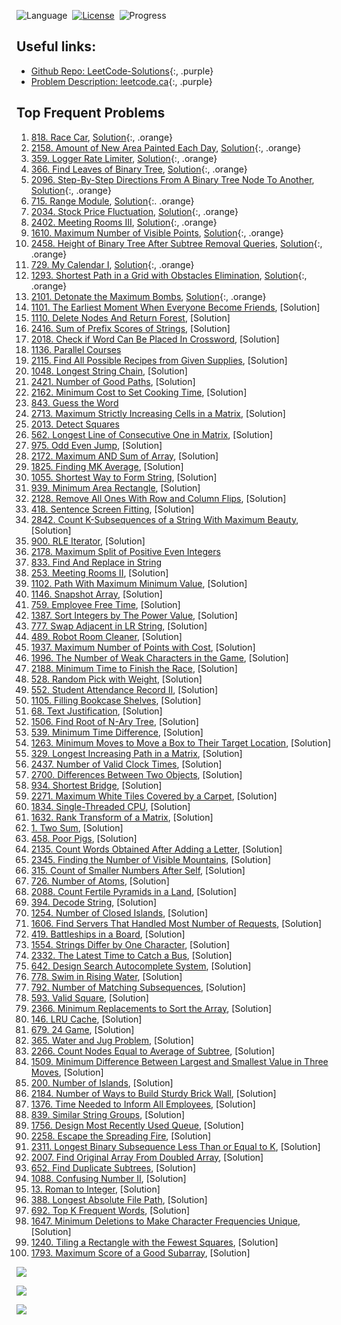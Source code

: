 <style>
a.orange {
    color: orange;
}
a.purple {
    color: magenta;
}
</style>

![Language](https://img.shields.io/badge/language-Python-orange.svg)&nbsp;
[![License](https://img.shields.io/badge/license-MIT-blue.svg)](./LICENSE.md)&nbsp;
![Progress](https://img.shields.io/badge/progress-13%20%2F%20100-ff69b4.svg)&nbsp;

## Useful links:

- [Github Repo: LeetCode-Solutions](https://github.com/kamyu104/LeetCode-Solutions/tree/master){:, .purple}
- [Problem Description: leetcode.ca](https://leetcode.ca/search/){:, .purple}


## Top Frequent Problems
1. [818. Race Car](https://leetcode.com/problems/race-car/), [Solution](./818.%20Race%20Car.py){:, .orange}
2. [2158. Amount of New Area Painted Each Day](https://leetcode.ca/), [Solution](./2158.%20Amount%20of%20New%20Area%20Painted%20Each%20Day.py2021-10-27-2158-Amount-of-New-Area-Painted-Each-Day/){:, .orange}
3. [359. Logger Rate Limiter](https://leetcode.com/discuss/interview-question/340230/google-onsite-implement-logger/), [Solution](./359.%20Logger%20Rate%20Limiter.py){:, .orange}
4. [366. Find Leaves of Binary Tree](https://leetcode.com/problems/find-leaves-of-binary-tree/), [Solution](./366.%20Find%20Leaves%20of%20Binary%20Tree.py){:, .orange}
5. [2096. Step-By-Step Directions From A Binary Tree Node To Another](https://leetcode.com/problems/step-by-step-directions-from-a-binary-tree-node-to-another/), [Solution](./2096.%20Step-By-Step%20Directions%20From%20A%20Binary%20Tree%20Node%20To%20Another.py){:, .orange}
6. [715. Range Module](https://leetcode.com/problems/range-module/), [Solution](./715.%20Range%20Module.py){:. .orange}
7. [2034. Stock Price Fluctuation](https://leetcode.com/problems/stock-price-fluctuation/), [Solution](./2034.%20Stock%20Price%20Fluctuation.py){:, .orange}
8. [2402. Meeting Rooms III](https://leetcode.com/problems/meeting-rooms-iii/), [Solution](./2402.%20Meeting%20Rooms%20III.py){:, .orange}
9. [1610. Maximum Number of Visible Points](https://leetcode.com/problems/maximum-number-of-visible-points/), [Solution](./1610.%20Maximum%20Number%20of%20Visible%20Points.py){:, .orange}
10. [2458. Height of Binary Tree After Subtree Removal Queries](https://leetcode.com/problems/height-of-binary-tree-after-subtree-removal-queries/), [Solution](./2458.%20Height%20of%20Binary%20Tree%20After%20Subtree%20Removal%20Queries.py){:, .orange}
11. [729. My Calendar I](https://leetcode.com/problems/my-calendar-i/), [Solution](./729.%20My%20Calendar%20I.py){:, .orange}
12. [1293. Shortest Path in a Grid with Obstacles Elimination](https://leetcode.com/problems/shortest-path-in-a-grid-with-obstacles-elimination/), [Solution](./1293.%20Shortest%20Path%20in%20a%20Grid%20with%20Obstacles%20Elimination.PY){:, .orange}
13. [2101. Detonate the Maximum Bombs](https://leetcode.com/problems/detonate-the-maximum-bombs/), [Solution](./2101.%20Detonate%20the%20Maximum%20Bombs.PY){:, .orange}
14. [1101. The Earliest Moment When Everyone Become Friends](https://leetcode.com/problems/the-earliest-moment-when-everyone-become-friends/), [Solution]
15. [1110. Delete Nodes And Return Forest](https://leetcode.com/problems/delete-nodes-and-return-forest/), [Solution]
16. [2416. Sum of Prefix Scores of Strings](https://leetcode.com/problems/sum-of-prefix-scores-of-strings/), [Solution]
17. [2018. Check if Word Can Be Placed In Crossword](https://leetcode.com/problems/check-if-word-can-be-placed-in-crossword/), [Solution]
18. [1136. Parallel Courses](https://leetcode.com/problems/parallel-courses/)
19. [2115. Find All Possible Recipes from Given Supplies](https://leetcode.com/problems/find-all-possible-recipes-from-given-supplies/), [Solution]
20. [1048. Longest String Chain](https://leetcode.com/problems/longest-string-chain/), [Solution]
21. [2421. Number of Good Paths](https://leetcode.com/problems/number-of-good-paths/), [Solution]
22. [2162. Minimum Cost to Set Cooking Time](https://leetcode.com/problems/minimum-cost-to-set-cooking-time/), [Solution]
23. [843. Guess the Word](https://leetcode.com/problems/guess-the-word/)
24. [2713. Maximum Strictly Increasing Cells in a Matrix](https://leetcode.com/problems/maximum-strictly-increasing-cells-in-a-matrix/), [Solution]
25. [2013. Detect Squares](https://leetcode.com/problems/detect-squares/)
26. [562. Longest Line of Consecutive One in Matrix](https://leetcode.com/problems/longest-line-of-consecutive-one-in-matrix/), [Solution]
27. [975. Odd Even Jump](https://leetcode.com/problems/odd-even-jump/), [Solution]
28. [2172. Maximum AND Sum of Array](https://leetcode.com/problems/maximum-and-sum-of-array/), [Solution]
29. [1825. Finding MK Average](https://leetcode.com/problems/finding-mk-average/), [Solution]
30. [1055. Shortest Way to Form String](https://leetcode.com/problems/shortest-way-to-form-string/), [Solution]
31. [939. Minimum Area Rectangle](https://leetcode.com/problems/minimum-area-rectangle/), [Solution]
32. [2128. Remove All Ones With Row and Column Flips](https://leetcode.com/problems/remove-all-ones-with-row-and-column-flips/), [Solution]
33. [418. Sentence Screen Fitting](https://leetcode.com/problems/sentence-screen-fitting/), [Solution]
34. [2842. Count K-Subsequences of a String With Maximum Beauty](https://leetcode.com/problems/count-k-subsequences-of-a-string-with-maximum-beauty/), [Solution]
35. [900. RLE Iterator](https://leetcode.com/problems/rle-iterator/), [Solution]
36. [2178. Maximum Split of Positive Even Integers](https://leetcode.com/problems/maximum-split-of-positive-even-integers/)
37. [833. Find And Replace in String](https://leetcode.com/problems/find-and-replace-in-string/)
38. [253. Meeting Rooms II](https://leetcode.com/problems/meeting-rooms-ii/), [Solution]
39. [1102. Path With Maximum Minimum Value](https://leetcode.com/problems/path-with-maximum-minimum-value/), [Solution]
40. [1146. Snapshot Array](https://leetcode.com/problems/snapshot-array/), [Solution]
41. [759. Employee Free Time](https://leetcode.com/problems/employee-free-time/), [Solution]
42. [1387. Sort Integers by The Power Value](https://leetcode.com/problems/sort-integers-by-the-power-value/), [Solution]
43. [777. Swap Adjacent in LR String](https://leetcode.com/problems/swap-adjacent-in-lr-string/), [Solution]
44. [489. Robot Room Cleaner](https://leetcode.com/problems/robot-room-cleaner/), [Solution]
45. [1937. Maximum Number of Points with Cost](https://leetcode.com/problems/maximum-number-of-points-with-cost/), [Solution]
46. [1996. The Number of Weak Characters in the Game](https://leetcode.com/problems/the-number-of-weak-characters-in-the-game/), [Solution]
47. [2188. Minimum Time to Finish the Race](https://leetcode.com/problems/minimum-time-to-finish-the-race/), [Solution]
48. [528. Random Pick with Weight](https://leetcode.com/problems/random-pick-with-weight/), [Solution]
49. [552. Student Attendance Record II](https://leetcode.com/problems/student-attendance-record-ii/), [Solution]
50. [1105. Filling Bookcase Shelves](https://leetcode.com/problems/filling-bookcase-shelves/), [Solution]
51. [68. Text Justification](https://leetcode.com/problems/text-justification/), [Solution]
52. [1506. Find Root of N-Ary Tree](https://leetcode.com/problems/find-root-of-n-ary-tree/), [Solution]
53. [539. Minimum Time Difference](https://leetcode.com/problems/minimum-time-difference/), [Solution]
54. [1263. Minimum Moves to Move a Box to Their Target Location](https://leetcode.com/problems/minimum-moves-to-move-a-box-to-their-target-location/), [Solution]
55. [329. Longest Increasing Path in a Matrix](https://leetcode.com/problems/longest-increasing-path-in-a-matrix/), [Solution]
56. [2437. Number of Valid Clock Times](https://leetcode.com/problems/number-of-valid-clock-times/), [Solution]
57. [2700. Differences Between Two Objects](https://leetcode.com/problems/differences-between-two-objects/), [Solution]
58. [934. Shortest Bridge](https://leetcode.com/problems/shortest-bridge/), [Solution]
59. [2271. Maximum White Tiles Covered by a Carpet](https://leetcode.com/problems/maximum-white-tiles-covered-by-a-carpet/), [Solution]
60. [1834. Single-Threaded CPU](https://leetcode.com/problems/single-threaded-cpu/), [Solution]
61. [1632. Rank Transform of a Matrix](https://leetcode.com/problems/rank-transform-of-a-matrix/), [Solution]
62. [1. Two Sum](https://leetcode.com/problems/two-sum/), [Solution]
63. [458. Poor Pigs](https://leetcode.com/problems/poor-pigs/), [Solution]
64. [2135. Count Words Obtained After Adding a Letter](https://leetcode.com/problems/count-words-obtained-after-adding-a-letter/), [Solution]
65. [2345. Finding the Number of Visible Mountains](https://leetcode.com/problems/finding-the-number-of-visible-mountains/), [Solution]
66. [315. Count of Smaller Numbers After Self](https://leetcode.com/problems/count-of-smaller-numbers-after-self/), [Solution]
67. [726. Number of Atoms](https://leetcode.com/problems/number-of-atoms/), [Solution]
68. [2088. Count Fertile Pyramids in a Land](https://leetcode.com/problems/count-fertile-pyramids-in-a-land/), [Solution]
69. [394. Decode String](https://leetcode.com/problems/decode-string/), [Solution]
70. [1254. Number of Closed Islands](https://leetcode.com/problems/number-of-closed-islands/), [Solution]
71. [1606. Find Servers That Handled Most Number of Requests](https://leetcode.com/problems/find-servers-that-handled-most-number-of-requests/), [Solution]
72. [419. Battleships in a Board](https://leetcode.com/problems/battleships-in-a-board/), [Solution]
73. [1554. Strings Differ by One Character](https://leetcode.com/problems/strings-differ-by-one-character/), [Solution]
74. [2332. The Latest Time to Catch a Bus](https://leetcode.com/problems/the-latest-time-to-catch-a-bus/), [Solution]
75. [642. Design Search Autocomplete System](https://leetcode.com/problems/design-search-autocomplete-system/), [Solution]
76. [778. Swim in Rising Water](https://leetcode.com/problems/swim-in-rising-water/), [Solution]
77. [792. Number of Matching Subsequences](https://leetcode.com/problems/number-of-matching-subsequences/), [Solution]
78. [593. Valid Square](https://leetcode.com/problems/valid-square/), [Solution]
79. [2366. Minimum Replacements to Sort the Array](https://leetcode.com/problems/minimum-replacements-to-sort-the-array/), [Solution]
80. [146. LRU Cache](https://leetcode.com/problems/lru-cache/), [Solution]
81. [679. 24 Game](https://leetcode.com/problems/24-game/), [Solution]
82. [365. Water and Jug Problem](https://leetcode.com/problems/water-and-jug-problem/), [Solution]
83. [2266. Count Nodes Equal to Average of Subtree](https://leetcode.com/problems/count-nodes-equal-to-average-of-subtree/), [Solution]
84. [1509. Minimum Difference Between Largest and Smallest Value in Three Moves](https://leetcode.com/problems/minimum-difference-between-largest-and-smallest-value-in-three-moves/), [Solution]
85. [200. Number of Islands](https://leetcode.com/problems/number-of-islands/), [Solution]
86. [2184. Number of Ways to Build Sturdy Brick Wall](https://leetcode.com/problems/number-of-ways-to-build-sturdy-brick-wall/), [Solution]
87. [1376. Time Needed to Inform All Employees](https://leetcode.com/problems/time-needed-to-inform-all-employees/), [Solution]
88. [839. Similar String Groups](https://leetcode.com/problems/similar-string-groups/), [Solution]
89. [1756. Design Most Recently Used Queue](https://leetcode.com/problems/design-most-recently-used-queue/), [Solution]
90. [2258. Escape the Spreading Fire](https://leetcode.com/problems/escape-the-spreading-fire/), [Solution]
91. [2311. Longest Binary Subsequence Less Than or Equal to K](https://leetcode.com/problems/longest-binary-subsequence-less-than-or-equal-to-k/), [Solution]
92. [2007. Find Original Array From Doubled Array](https://leetcode.com/problems/find-original-array-from-doubled-array/), [Solution]
93. [652. Find Duplicate Subtrees](https://leetcode.com/problems/find-duplicate-subtrees/), [Solution]
94. [1088. Confusing Number II](https://leetcode.com/problems/confusing-number-ii/), [Solution]
95. [13. Roman to Integer](https://leetcode.com/problems/roman-to-integer/), [Solution]
96. [388. Longest Absolute File Path](https://leetcode.com/problems/longest-absolute-file-path/), [Solution]
97. [692. Top K Frequent Words](https://leetcode.com/problems/top-k-frequent-words/), [Solution]
98. [1647. Minimum Deletions to Make Character Frequencies Unique](https://leetcode.com/problems/minimum-deletions-to-make-character-frequencies-unique/), [Solution]
99. [1240. Tiling a Rectangle with the Fewest Squares](https://leetcode.com/problems/tiling-a-rectangle-with-the-fewest-squares/), [Solution]
100. [1793. Maximum Score of a Good Subarray](https://leetcode.com/problems/maximum-score-of-a-good-subarray/), [Solution]


![](./frequent_problem1.png)

![](./frequent_problem2.png)

![](./frequent_problem3.png)